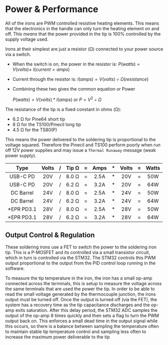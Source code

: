 # Power & Performance

All of the irons are PWM controlled resistive heating elements.
This means that the electronics in the handle can only turn the heating element on and off.
This *means* that the power provided in the tip is 100% controlled by the supply voltage used.

Irons at their simplest are just a resistor (Ω) connected to your power source via a switch.

- When the switch is on, the power in the resistor is: $P(watts) = V(volts) \times\ I(current=amps)$
- Current through the resistor is:  $I(amps) = V(volts) ÷ Ω (resistance)$
- Combining these two gives the common equation or Power

   $P(watts) = V(volts) * I(amps)$ or $P = V^2 ÷ Ω$

The resistance of the tip is a fixed constant in ohms (Ω):
- 6.2 Ω for Pine64 short tip
- 8 Ω for the TS100/Pinecil long tip
- 4.5 Ω for the TS80(P)

This means the power delivered to the soldering tip is proportional to the voltage squared.
Therefore the Pinecil and TS100 perform poorly when run off 12V power supplies and may issue a `Thermal Runaway` message (weak power supply).


| Type         | Volts| / | Tip Ω | = |  Amps | * | Volts | = | Watts |
| :----------: | :--: |:-:| :---: |:-:|:-----:|:-:| :---: |:-:|:-----:|
| USB-C PD     | 20V  | / | 8.0 Ω | = |  2.5A | * |  20V  | = |  50W  |
| USB-C PD     | 20V  | / | 6.2 Ω | = |  3.2A | * |  20V  | = |  64W  |
| DC Barrel    | 24V  | / | 8.0 Ω | = |  2.5A | * |  24V  | = |  50W  |
| DC Barrel    | 24V  | / | 6.2 Ω | = |  3.2A | * |  24V  | = |  64W  |
| \*EPR PD3.1  | 28V  | / | 8.0 Ω | = |  2.5A | * |  28V  | = |  50W  |
| \*EPR PD3.1  | 28V  | / | 6.2 Ω | = |  3.2A | * |  28V  | = |  64W  |



## Output Control & Regulation

These soldering irons use a FET to switch the power to the soldering iron tip. This is a P-MOSFET and its controlled via a small transistor circuit, which in turn is controlled via the STM32. The STM32 controls this PWM output proportional to the output from the PID control loop running in the software.

To measure the tip temperature in the iron, the iron has a small op-amp connected across the terminals, this is setup to measure the voltage across the same terminals that are used the power the tip. In order to be able to read the small voltage generated by the thermocouple junction, the irons output must be turned off.
Once the output is turned off (via the FET), the system has a recovery time as the tip capacitance discharges and the op-amp exits saturation. After this delay period, the STM32 ADC samples the output of the op-amp 8 times quickly and then sets a flag to turn the PWM output back on.
This enforces a small dead time in the output signal while this occurs, so there is a balance between sampling the temperature often to maintain stable tip temperature control and sampling less often to increase the maximum power deliverable to the tip


